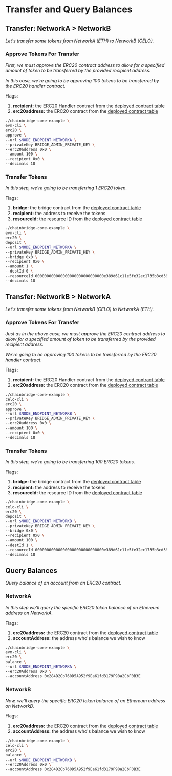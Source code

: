 # Transfer and Query Balances

## Transfer: NetworkA > NetworkB

*Let's transfer some tokens from NetworkA (ETH) to NetworkB (CELO).*

### Approve Tokens For Transfer

*First, we must approve the ERC20 contract address to allow for a specified amount of token to be transferred by the provided recipient address.*

*In this case, we're going to be approving 100 tokens to be transferred by the ERC20 handler contract.*

Flags:
1. **recipient:** the ERC20 Handler contract from the [deployed contract table](#Deployed-Contract-Table)
2. **erc20address:** the ERC20 contract from the [deployed contract table](#Deployed-Contract-Table) 

```bash
./chainbridge-core-example \
evm-cli \
erc20 \
approve \
--url $NODE_ENDPOINT_NETWORKA \
--privateKey BRIDGE_ADMIN_PRIVATE_KEY \
--erc20address 0x0 \
--amount 100 \
--recipient 0x0 \
--decimals 18
```

### Transfer Tokens

*In this step, we're going to be transferring 1 ERC20 token.*

Flags:
1. **bridge:** the bridge contract from the [deployed contract table](#Deployed-Contract-Table)
2. **recipient:** the address to receive the tokens
3. **resourceId:** the resource ID from the [deployed contract table](#Deployed-Contract-Table) 

```bash
./chainbridge-core-example \
evm-cli \
erc20 \
deposit \
--url $NODE_ENDPOINT_NETWORKA \
--privateKey BRIDGE_ADMIN_PRIVATE_KEY \
--bridge 0x0 \
--recipient 0x0 \
--amount 1 \
--destId 0 \
--resourceId 000000000000000000000000000000e389d61c11e5fe32ec1735b3cd38c69500 \
--decimals 18
```

## Transfer: NetworkB > NetworkA

*Let's transfer some tokens from NetworkB (CELO) to NetworkA (ETH).*

### Approve Tokens For Transfer

*Just as in the above case, we must approve the ERC20 contract address to allow for a specified amount of token to be transferred by the provided recipient address.*

*We're going to be approving 100 tokens to be transferred by the ERC20 handler contract.*

Flags:
1. **recipient:** the ERC20 Handler contract from the [deployed contract table](#Deployed-Contract-Table)
2. **erc20address:** the ERC20 contract from the [deployed contract table](#Deployed-Contract-Table) 

```bash
./chainbridge-core-example \
celo-cli \
erc20 \
approve \
--url $NODE_ENDPOINT_NETWORKB \
--privateKey BRIDGE_ADMIN_PRIVATE_KEY \
--erc20address 0x0 \
--amount 100 \
--recipient 0x0 \
--decimals 18
```

### Transfer Tokens

*In this step, we're going to be transferring 100 ERC20 tokens.*

Flags:
1. **bridge:** the bridge contract from the [deployed contract table](#Deployed-Contract-Table)
2. **recipient:** the address to receive the tokens
3. **resourceId:** the resource ID from the [deployed contract table](#Deployed-Contract-Table) 

```bash
./chainbridge-core-example \
celo-cli \
erc20 \
deposit \
--url $NODE_ENDPOINT_NETWORKB \
--privateKey BRIDGE_ADMIN_PRIVATE_KEY \
--bridge 0x0 \
--recipient 0x0 \
--amount 100 \
--destId 1 \
--resourceId 000000000000000000000000000000e389d61c11e5fe32ec1735b3cd38c69500 \
--decimals 18
```

## Query Balances

*Query balance of an account from an ERC20 contract.*

### NetworkA

*In this step we'll query the specific ERC20 token balance of an Ethereum address on NetworkA.*

Flags:
1. **erc20address:** the ERC20 contract from the [deployed contract table](#Deployed-Contract-Table)
2. **accountAddress:** the address who's balance we wish to know


```bash
./chainbridge-core-example \
evm-cli \
erc20 \
balance \
--url $NODE_ENDPOINT_NETWORKA \
--erc20Address 0x0 \
--accountAddress 0x284D2Cb760D5A952f9Ea61fd3179F98a2CbF0B3E
```

### NetworkB

*Now, we'll query the specific ERC20 token balance of an Ethereum address on NetworkB.*

Flags:
1. **erc20address:** the ERC20 contract from the [deployed contract table](#Deployed-Contract-Table)
2. **accountAddress:** the address who's balance we wish to know

```bash
./chainbridge-core-example \
celo-cli \
erc20 \
balance \
--url $NODE_ENDPOINT_NETWORKB \
--erc20Address 0x0 \
--accountAddress 0x284D2Cb760D5A952f9Ea61fd3179F98a2CbF0B3E
```
